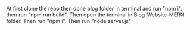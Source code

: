 At first clone the repo then opne blog folder in terminal and run "npm i".
then run "npm run build".
Then open the terminal in Blog-Website-MERN folder.
Then run "npm i".
Then run "node server.js"
